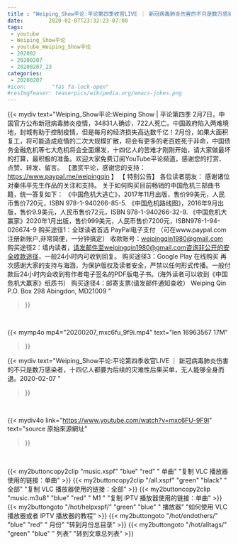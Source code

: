 ```yaml
---
title : "Weiping_Show平论:‪平论第四季收官LIVE ｜ 新冠病毒肺炎伤害的不只是数万感染者，十四亿人都要为后续的灾难性后果买单，无人能够全身而退。2020-02-07‬ "
date:        2020-02-07T23:32:23-07:00
tags:
 - youtube
 - Weiping_Show平论
 - youtube_Weiping_Show平论
 - 202002
 - 20200207
 - 20200207_23
categories:
 - 20200207
#icon:        "fas fa-lock-open"
#resImgTeaser: teaserpics/wikipedia.org/emacs-jokes.png
---
```


{{< mydiv text="Weiping_Show平论:Weiping Show | 平论第四季 2月7日，中国官方公布新冠病毒肺炎疫情，34831人确诊，722人死亡。中国政府陷入两难境地，封城有助于控制疫情，但是每月的经济损失高达数千亿！2月份，如果大面积复工，将可能造成疫情的二次大规模扩散，将会有更多的老百姓死于非命，中国债务金融危机等七大危机将会全面爆发，十四亿人的苦难才刚刚开始，请大家做最坏的打算，最积极的准备。欢迎大家免费订阅YouTube平论频道，感谢您的打赏、点赞、转发、留言。  【激赏平论，感谢您的支持：https://www.paypal.me/weipingqin 】 【 特别公告】  各位读者朋友：  感谢诸位对秦伟平先生作品的关注和支持。  关于如何购买目前畅销的中国危机三部曲书籍，统一答复如下：  《中国危机大逃亡》，2017年11月出版，售价99美元，人民币售价720元，ISBN 978-1-940266-85-5. 《中国危机路线图》，2016年9月出版，售价9.9美元，人民币售价72元，ISBN 978-1-940266-32-9. 《中国危机大赢家》2020年1月出版，售价999美元，人民币售价7200元，ISBN978-1-94-026674-9 购买途径1：全球读者首选 PayPal电子支付  （可在www.paypal.com注册新账户,非常简便，一分钟搞定） 收款账号：weipingqin1980@gmail.com  购买途径2：墙内读者，请发邮件至weipingqin1980@gmail.com咨询非公开的安全收款途径，一般24小时内可收到回复。  购买途径3：Google Play 在线购买  再次感谢大家的支持与海涵，为保护版权及读者安全，严禁以任何形式传播。一般付款后24小时内会收到有作者电子签名的PDF版电子书。(海外读者可以收到《中国危机大赢家》纸质书）  购买途径4：邮寄支票(请发邮件通知查收）  Weiping Qin P.O. Box 298 Abingdon, MD21009 "
>}}
<br>


{{< mymp4o mp4="20200207_mxc6fu_9f9i.mp4"
text="len 16963567    17M"
>}}


{{< mydiv text="Weiping_Show平论:‪平论第四季收官LIVE ｜ 新冠病毒肺炎伤害的不只是数万感染者，十四亿人都要为后续的灾难性后果买单，无人能够全身而退。2020-02-07‬ "
>}}
<br>

{{< mydiv4o link="https://www.youtube.com/watch?v=mxc6FU-9F9I"
text="source 原始來源網址"
>}}


<br>





{{< my2buttoncopy2clip "music.xspf"        "blue"   "red"    " 单曲"  "复制 VLC 播放器使用的链接：单曲" >}} {{< my2buttoncopy2clip "/all.xspf"         "green"  "black"  " 全部"  "复制 VLC 播放器使用的链接：全部" >}} {{< my2buttoncopy2clip "music.m3u8"        "blue"   "red"    " M1 "    "复制 IPTV 播放器使用的链接：单曲" >}} {{< my2buttongoto      "/hot/helpxspf/"    "green"  "blue"   " 播放器" "如何使用 VLC 播放器或者 IPTV 播放器的教程" >}} {{< my2buttongoto      "/hot/endothers/"   "blue"   "red"    " 月份"   "转到月份总目录" >}} {{< my2buttongoto      "/hot/alltags/"     "green"  "blue"   " 列表"   "转到文章总列表" >}} 
